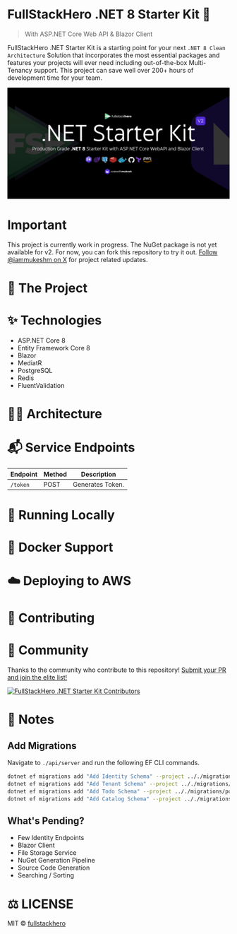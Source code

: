 # FullStackHero .NET 8 Starter Kit 🚀

> With ASP.NET Core Web API & Blazor Client

FullStackHero .NET Starter Kit is a starting point for your next `.NET 8 Clean Architecture` Solution that incorporates the most essential packages and features your projects will ever need including out-of-the-box Multi-Tenancy support. This project can save well over 200+ hours of development time for your team.

![FullStackHero .NET Starter Kit](./assets/fullstackhero-dotnet-starter-kit.png)

# Important

This project is currently work in progress. The NuGet package is not yet available for v2. For now, you can fork this repository to try it out. [Follow @iammukeshm on X](https://x.com/iammukeshm) for project related updates.

# 🔎 The Project

# ✨ Technologies

- ASP.NET Core 8
- Entity Framework Core 8
- Blazor
- MediatR
- PostgreSQL
- Redis
- FluentValidation

# 👨‍🚀 Architecture

# 📬 Service Endpoints

| Endpoint | Method | Description      |
| -------- | ------ | ---------------- |
| `/token` | POST   | Generates Token. |

# 🧪 Running Locally

# 🐳 Docker Support

# ☁️ Deploying to AWS

# 🤝 Contributing

# 🍕 Community

Thanks to the community who contribute to this repository! [Submit your PR and join the elite list!](CONTRIBUTING.md)

[![FullStackHero .NET Starter Kit Contributors](https://contrib.rocks/image?repo=fullstackhero/dotnet-starter-kit "FullStackHero .NET Starter Kit Contributors")](https://github.com/fullstackhero/dotnet-starter-kit/graphs/contributors)

# 📝 Notes

## Add Migrations

Navigate to `./api/server` and run the following EF CLI commands.

```bash
dotnet ef migrations add "Add Identity Schema" --project .././migrations/postgresql/ --context IdentityDbContext -o Identity
dotnet ef migrations add "Add Tenant Schema" --project .././migrations/postgresql/ --context TenantDbContext -o Tenant
dotnet ef migrations add "Add Todo Schema" --project .././migrations/postgresql/ --context TodoDbContext -o Todo
dotnet ef migrations add "Add Catalog Schema" --project .././migrations/postgresql/ --context CatalogDbContext -o Catalog
```

## What's Pending?

- Few Identity Endpoints
- Blazor Client
- File Storage Service
- NuGet Generation Pipeline
- Source Code Generation
- Searching / Sorting

# ⚖️ LICENSE

MIT © [fullstackhero](LICENSE)
